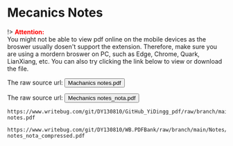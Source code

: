 # Mecanics Notes

!> **<font color="red">Attention:</font>**<br>
You might not be able to view pdf online on the mobile devices as the broswer usually dosen't support the extension. Therefore, make sure you are using a mordern broswer on PC, such as Edge, Chrome, Quark, LianXiang, etc. You can also try clicking the link below to view or download
the file.

The raw source url: <button onclick="window.open('https://www.writebug.com/git/DY130810/WB.PDFBank/raw/commit/0310f15fdd49f015d9513662ba2b99f7ff763bfa/Notes/Machanics notes.pdf')" type="button">Machanics notes.pdf</button>

The raw source url: <button onclick="window.open('https://www.writebug.com/git/DY130810/WB.PDFBank/raw/branch/main/Notes/Mechanics notes_nota_compressed.pdf')" type="button">Mechanics notes_nota.pdf</button>

```pdf
https://www.writebug.com/git/DY130810/GitHub_YiDingg_pdf/raw/branch/main/Machanics notes.pdf
```

```pdf
https://www.writebug.com/git/DY130810/WB.PDFBank/raw/branch/main/Notes/Mechanics notes_nota_compressed.pdf
```
